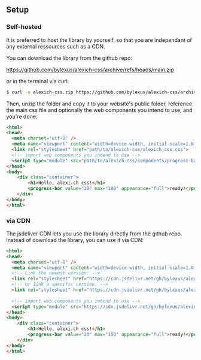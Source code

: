 ## Setup

### Self-hosted

It is preferred to host the library by yourself, so that you are independant of any external ressources
such as a CDN.

You can download the library from the github repo:

https://github.com/bylexus/alexich-css/archive/refs/heads/main.zip

or in the terminal via curl:

```sh
$ curl -o alexich-css.zip https://github.com/bylexus/alexich-css/archive/refs/heads/main.zip
```

Then, unzip the folder and copy it to your website's public folder, reference the main css file
and optionally the web components you intend to use, and you're done:

```html
<html>
<head>
  <meta charset="utf-8" />
  <meta name="viewport" content="width=device-width, initial-scale=1.0, user-scalable=yes" />
  <link rel="stylesheet" href="path/to/alexich-css/alexich_css.css">
  <!-- import web components you intend to use -->
  <script type="module" src="path/to/alexich-css/components/progress-bar.js"></script>
</head>
<body>
	<div class="container">
		<h1>Hello, alexi.ch css!</h1>
		<progress-bar value="20" max="100" appearance="full">ready!</progress-bar>
	</div>
</body>
</html>
```


### via CDN

The jsdeliver CDN lets you use the library directly from the github repo. Instead of download the
library, you can use it via CDN:
			
```html
<html>
<head>
  <meta charset="utf-8" />
  <meta name="viewport" content="width=device-width, initial-scale=1.0, user-scalable=yes" />
  <!-- Link the newest version: -->
  <link rel="stylesheet" href="https://cdn.jsdelivr.net/gh/bylexus/alexich-css/alexich_css.css">
  <!-- or link a specific version: -->
  <link rel="stylesheet" href="https://cdn.jsdelivr.net/gh/bylexus/alexich-css@1.2.3/alexich_css.css">
  
  <!-- import web components you intend to use -->
  <script type="module" src="https://cdn.jsdelivr.net/gh/bylexus/alexich-css/components/progress-bar.js"></script>
</head>
<body>
	<div class="container">
		<h1>Hello, alexi.ch css!</h1>
		<progress-bar value="20" max="100" appearance="full">ready!</progress-bar>
	</div>
</body>
</html>
```
